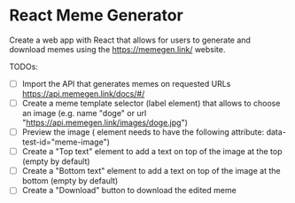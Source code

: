 # React Meme Generator

Create a web app with React that allows for users to generate and download memes using the https://memegen.link/ website.

TODOs:

- [ ] Import the API that generates memes on requested URLs https://api.memegen.link/docs/#/
- [ ] Create a meme template selector (label element) that allows to choose an image (e.g. name "doge" or url "https://api.memegen.link/images/doge.jpg")
- [ ] Preview the image (<img> element needs to have the following attribute: data-test-id="meme-image")
- [ ] Create a "Top text" <label> element to add a text on top of the image at the top (empty by default)
- [ ] Create a "Bottom text" <label> element to add a text on top of the image at the bottom (empty by default)
- [ ] Create a "Download" button to download the edited meme
